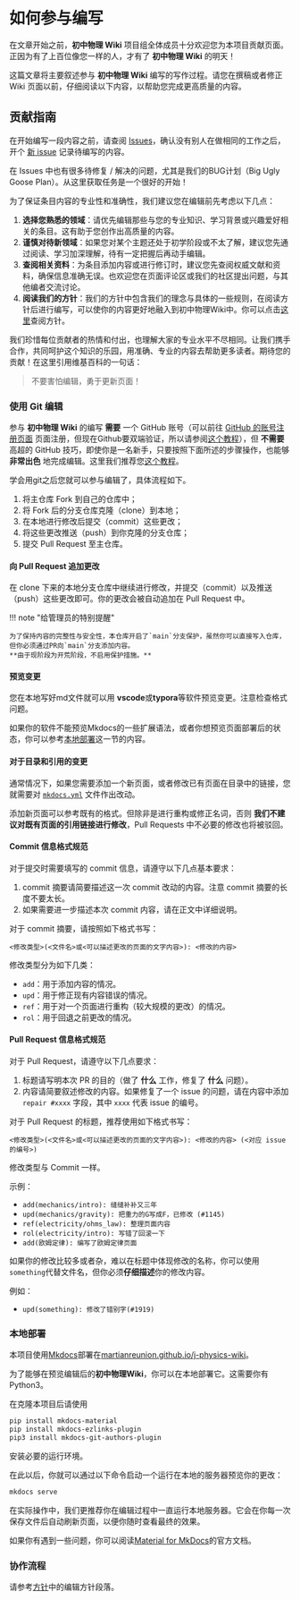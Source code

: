 # 如何参与编写

在文章开始之前，**初中物理 Wiki** 项目组全体成员十分欢迎您为本项目贡献页面。正因为有了上百位像您一样的人，才有了 **初中物理 Wiki** 的明天！

这篇文章将主要叙述参与 **初中物理 Wiki** 编写的写作过程。请您在撰稿或者修正 Wiki 页面以前，仔细阅读以下内容，以帮助您完成更高质量的内容。

## 贡献指南
  
在开始编写一段内容之前，请查阅 [Issues](https://github.com/MartianReunion/j-physics-wiki/issues)，确认没有别人在做相同的工作之后，开个 [新 issue](https://github.com/MartianReunion/j-physics-wiki/issues/new) 记录待编写的内容。

在 Issues 中也有很多待修复 / 解决的问题，尤其是我们的BUG计划（Big Ugly Goose Plan）。从这里获取任务是一个很好的开始！

为了保证条目内容的专业性和准确性，我们建议您在编辑前先考虑以下几点：

1. **选择您熟悉的领域**：请优先编辑那些与您的专业知识、学习背景或兴趣爱好相关的条目。这有助于您创作出高质量的内容。
2. **谨慎对待新领域**：如果您对某个主题还处于初学阶段或不太了解，建议您先通过阅读、学习加深理解，待有一定把握后再动手编辑。
3. **查阅相关资料**：为条目添加内容或进行修订时，建议您先查阅权威文献和资料，确保信息准确无误。也欢迎您在页面评论区或我们的社区提出问题，与其他编者交流讨论。
4. **阅读我们的方针**：我们的方针中包含我们的理念与具体的一些规则，在阅读方针后进行编写，可以使你的内容更好地融入到初中物理Wiki中。你可以点击[这里](policy.md)查阅方针。

我们珍惜每位贡献者的热情和付出，也理解大家的专业水平不尽相同。让我们携手合作，共同呵护这个知识的乐园，用准确、专业的内容去帮助更多读者。期待您的贡献！在这里引用维基百科的一句话：

> 不要害怕编辑，勇于更新页面！

### 使用 Git 编辑

参与 **初中物理 Wiki** 的编写 **需要** 一个 GitHub 账号（可以前往 [GitHub 的账号注册页面](https://github.com/signup) 页面注册，但现在Github要双端验证，所以请参阅[这个教程](https://www.cnblogs.com/johnnyzen/p/17880870.html)），但 **不需要** 高超的 GitHub 技巧，即使你是一名新手，只要按照下面所述的步骤操作，也能够 **非常出色** 地完成编辑。这里我们推荐您[这个教程](https://oi-wiki.org/tools/git/)。

学会用git之后您就可以参与编辑了，具体流程如下。

1. 将主仓库 Fork 到自己的仓库中；
2. 将 Fork 后的分支仓库克隆（clone）到本地；
3. 在本地进行修改后提交（commit）这些更改；
4. 将这些更改推送（push）到你克隆的分支仓库；
5. 提交 Pull Request 至主仓库。

#### 向 Pull Request 追加更改

在 clone 下来的本地分支仓库中继续进行修改，并提交（commit）以及推送（push）这些更改即可。你的更改会被自动追加在 Pull Request 中。

!!! note "给管理员的特别提醒"

    为了保持内容的完整性与安全性，本仓库开启了`main`分支保护，虽然你可以直接写入仓库，但你必须通过PR向`main`分支添加内容。   
    **由于现阶段为开荒阶段，不启用保护措施。**

#### 预览变更

您在本地写好md文件就可以用 **vscode**或**typora**等软件预览变更。注意检查格式问题。

如果你的软件不能预览Mkdocs的一些扩展语法，或者你想预览页面部署后的状态，你可以参考[本地部署](#本地部署)这一节的内容。

#### 对于目录和引用的变更

通常情况下，如果您需要添加一个新页面，或者修改已有页面在目录中的链接，您就需要对 [`mkdocs.yml`](https://github.com/MartianReunion/j-physics-wiki/blob/main/mkdocs.yml) 文件作出改动。

添加新页面可以参考既有的格式。但除非是进行重构或修正名词，否则 **我们不建议对既有页面的引用链接进行修改**，Pull Requests 中不必要的修改也将被驳回。

#### Commit 信息格式规范

对于提交时需要填写的 commit 信息，请遵守以下几点基本要求：

1. commit 摘要请简要描述这一次 commit 改动的内容。注意 commit 摘要的长度不要太长。
2. 如果需要进一步描述本次 commit 内容，请在正文中详细说明。

对于 commit 摘要，请按照如下格式书写：

`<修改类型>(<文件名>或<可以描述更改的页面的文字内容>): <修改的内容>`

修改类型分为如下几类：

- `add`：用于添加内容的情况。
- `upd`：用于修正现有内容错误的情况。
- `ref`：用于对一个页面进行重构（较大规模的更改）的情况。
- `rol`：用于回退之前更改的情况。

#### Pull Request 信息格式规范

对于 Pull Request，请遵守以下几点要求：

1. 标题请写明本次 PR 的目的（做了 **什么** 工作，修复了 **什么** 问题）。
2. 内容请简要叙述修改的内容。如果修复了一个 issue 的问题，请在内容中添加 `repair #xxxx` 字段，其中 `xxxx` 代表 issue 的编号。

对于 Pull Request 的标题，推荐使用如下格式书写：

`<修改类型>(<文件名>或<可以描述更改的页面的文字内容>): <修改的内容> (<对应 issue 的编号>)`

修改类型与 Commit 一样。

示例：

- `add(mechanics/intro): 缝缝补补又三年`
- `upd(mechanics/gravity): 把重力的G写成F，已修改 (#1145)`
- `ref(electricity/ohms_law): 整理页面内容`
- `rol(electricity/intro): 写错了回滚一下`
- `add(欧姆定律): 编写了欧姆定律页面`

如果你的修改比较多或者杂，难以在标题中体现修改的名称，你可以使用`something`代替文件名，但你必须**仔细描述**你的修改内容。

例如：

- `upd(something): 修改了错别字(#1919)`

### 本地部署

本项目使用[Mkdocs](https://github.com/mkdocs/mkdocs)部署在[martianreunion.github.io/j-physics-wiki](https://martianreunion.github.io/j-physics-wiki/)。

为了能够在预览编辑后的**初中物理Wiki**，你可以在本地部署它。这需要你有Python3。

在克隆本项目后请使用

``` bash
pip install mkdocs-material
pip install mkdocs-ezlinks-plugin
pip3 install mkdocs-git-authors-plugin
```

安装必要的运行环境。

在此以后，你就可以通过以下命令启动一个运行在本地的服务器预览你的更改：

``` bash
mkdocs serve
```

在实际操作中，我们更推荐你在编辑过程中一直运行本地服务器。它会在你每一次保存文件后自动刷新页面，以便你随时查看最终的效果。

如果你有遇到一些问题，你可以阅读[Material for MkDocs](https://squidfunk.github.io/mkdocs-material/)的官方文档。

### 协作流程

请参考[方针](policy.md)中的编辑方针段落。
